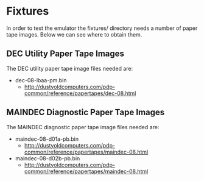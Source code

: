 # Fixtures

In order to test the emulator the fixtures/ directory needs a number of paper tape images.  Below we can see where to obtain them.

## DEC Utility Paper Tape Images

The DEC utility paper tape image files needed are:

* dec-08-lbaa-pm.bin
  - http://dustyoldcomputers.com/pdp-common/reference/papertapes/dec-08.html

## MAINDEC Diagnostic Paper Tape Images

The MAINDEC diagnostic paper tape image files needed are:

* maindec-08-d01a-pb.bin
  - http://dustyoldcomputers.com/pdp-common/reference/papertapes/maindec-08.html
* maindec-08-d02b-pb.bin
  - http://dustyoldcomputers.com/pdp-common/reference/papertapes/maindec-08.html
